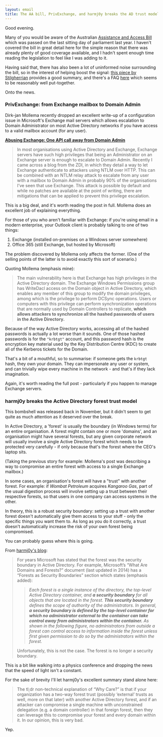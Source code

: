 ```yaml
---
layout: email
title: The AA bill, PrivExchange, and harmj0y breaks the AD trust model
---
```


Good evening.

Many of you would be aware of the Australian [Assistance and Access Bill](https://www.aph.gov.au/Parliamentary_Business/Bills_Legislation/Bills_Search_Results/Result?bId=r6195) which was passed on the last sitting day of parliament last year. I haven't covered the bill in great detail here for the simple reason that there was already plenty of good coverage available, and I hadn't spent enough time reading the legislation to feel like I was adding to it.

Having said that, there has also been a lot of uninformed noise surrounding the bill, so in the interest of helping boost the signal: [this piece by Stilgherrian](https://www.zdnet.com/article/whats-actually-in-australias-encryption-laws-everything-you-need-to-know/) provides a good summary, and there's a FAQ [here](https://github.com/alfiedotwtf/AABillFAQ/blob/master/README.md) which seems to be reasonably well put-together.

Onto the news.

### PrivExchange: from Exchange mailbox to Domain Admin

Dirk-jan Mollema recently dropped an excellent write-up of a configuration issue in Microsoft's Exchange mail servers which allows escalation to Domain Administrator on most Active Directory networks if you have access to a valid mailbox account (for any user).

[**Abusing Exchange: One API call away from Domain Admin**](https://dirkjanm.io/abusing-exchange-one-api-call-away-from-domain-admin/)

>In most organisations using Active Directory and Exchange, Exchange servers have such high privileges that being an Administrator on an Exchange server is enough to escalate to Domain Admin. Recently I came across a blog from the ZDI, in which they detail a way to let Exchange authenticate to attackers using NTLM over HTTP. This can be combined with an NTLM relay attack to escalate from any user with a mailbox to Domain Admin in probably 90% of the organisations I’ve seen that use Exchange. This attack is possible by default and while no patches are available at the point of writing, there are mitigations that can be applied to prevent this privilege escalation.

This is a big deal, and it's worth reading the post in full. Mollema does an excellent job of explaining everything.

For those of you who aren't familiar with Exchange: if you're using email in a modern enterprise, your Outlook client is probably talking to one of two things:
1. Exchange (installed on-premises on a Windows server somewhere)
2. Office 365 (still Exchange, but hosted by Microsoft)

The problem discovered by Mollema only affects the former. (One of the selling points of the latter is to avoid exactly this sort of scenario.)

Quoting Mollema (emphasis mine):

>The main vulnerability here is that Exchange has high privileges in the Active Directory domain. The Exchange Windows Permissions group has WriteDacl access on the Domain object in Active Directory, which enables any member of this group to modify the domain privileges, among which is the privilege to perform DCSync operations. Users or computers with this privilege can perform synchronization operations that are normally used by Domain Controllers to replicate, **which allows attackers to synchronize all the hashed passwords of users in the Active Directory.**

Because of the way Active Directory works, accessing all of the hashed passwords is actually a lot worse than it sounds. One of those hashed passwords is for the `"krbtgt"` account, and this password hash is the encryption key material used by the Key Distribution Centre (KDC) to create all of the Kerberos tickets for the Domain. 

That's a bit of a mouthful, so to summarise: if someone gets the `krbtgt` hash, they own your domain. They can impersonate any user or system, and can trivially wipe every machine in the network - and that's if they lack imagination.

Again, it's worth reading the full post - particularly if you happen to manage Exchange servers.

### harmj0y breaks the Active Directory forest trust model

This bombshell was released back in November, but it didn't seem to get quite as much attention as it deserved over the break.

In Active Directory, a 'forest' is usually the boundary (in Windows terms) for an entire organisation. A forest might contain one or more 'domains', and an organisation might have several forests, but any given corporate network will usually involve a single Active Directory forest which needs to be protected very carefully  - if only because that's the forest where the CEO's laptop sits.

(Taking the previous story for example: Mollema's post was describing a way to compromise an entire forest with access to a single Exchange mailbox.)

In some cases, an organisation's forest will have a "trust" with another forest. For example: if _Wombat Petroleum_ acquires _Kangaroo Gas_, part of the usual digestion process will involve setting up a trust between their respective forests, so that users in one company can access systems in the other.

In theory, this is a robust security boundary: setting up a trust with another forest doesn't automatically give them access to your stuff - only the specific things you want them to. As long as you do it correctly, a trust doesn't automatically increase the risk of your own forest being compromised.

You can probably guess where this is going.

From [harmj0y's blog](http://www.harmj0y.net/blog/redteaming/not-a-security-boundary-breaking-forest-trusts/):

>For years Microsoft has stated that the forest was the security boundary in Active Directory. For example, Microsoft’s “What Are Domains and Forests?” document (last updated in 2014) has a “Forests as Security Boundaries” section which states (emphasis added):
>
>>_Each forest is a single instance of the directory, the top-level Active Directory container, and **a security boundary** for all objects that are located in the forest. **This security boundary** defines the scope of authority of the administrators. In general, **a security boundary is defined by the top-level container for which no administrator external to the container can take control away from administrators within the container.** As shown in the following figure, no administrators from outside a forest can control access to information inside the forest unless first given permission to do so by the administrators within the forest._
>
>Unfortunately, this is not the case. The forest is no longer a security boundary.

This is a bit like walking into a physics conference and dropping the news that the speed of light isn't a constant.

For the sake of brevity I'll let harmj0y's excellent summary stand alone here:

>The tl;dr non-technical explanation of “Why Care?” is that if your organization has a two-way forest trust (possibly ‘external’ trusts as well, more on that later) with another Active Directory forest, and if an attacker can compromise a single machine with unconstrained delegation (e.g. a domain controller) in that foreign forest, then they can leverage this to compromise your forest and every domain within it. In our opinion, this is very bad.

Yep.